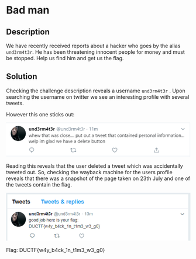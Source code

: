 # Bad man
## Description
We have recently received reports about a hacker who goes by the alias `und3rm4t3r`. He has been threatening innocent people for money and must be stopped.
Help us find him and get us the flag.

## Solution
Checking the challenge description reveals a username `und3rm4t3r` . 
Upon searching the username on twitter we see an interesting profile with several tweets.

However this one sticks out:

![](Untitled.png)

Reading this reveals that the user deleted a tweet which was accidentally tweeted out.
So, checking the wayback machine for the users profile reveals that there was a snapshot of the page taken on 23th July and one of the tweets contain the flag.

![](wayback.png)

Flag: DUCTF{w4y_b4ck_1n_t1m3_w3_g0}
